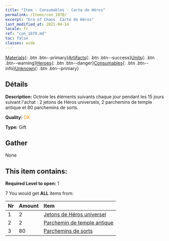 ```yaml
---
title: "Item - Consumables - Carte de Héros"
permalink: /Items/con_1870/
excerpt: "Era of Chaos  Carte de Héros"
last_modified_at: 2021-04-14
locale: fr
ref: "con_1870.md"
toc: false
classes: wide
---
```

 [Materials](/fr/Items/){: .btn .btn--primary}[Artifacts](/fr/Items/Artifacts/){: .btn .btn--success}[Units](/fr/Items/Units/){: .btn .btn--warning}[Heroes](/fr/Items/Heroes/){: .btn .btn--danger}[Consumables](/fr/Items/Consumables/){: .btn .btn--info}[Unknown](/fr/Items/Unknown/){: .btn .btn--primary}

## Détails
 **Description:** Octroie les éléments suivants chaque jour pendant les 15 jours suivant l'achat : 2 jetons de Héros universels, 2 parchemins de temple antique et 80 parchemins de sorts.

 **Quality:** <span style="color: #FF8C00">OK</span>

 **Type:** Gift

## Gather

  None

## This item contains:

 **Required Level to open:** 1

 7 You would get **ALL** items  from:

  | Nr | Amount |     Item    |
  |:---|:-------|:------------|
  | 1 | 2 | [Jetons de Héros universel](/fr/Items/her_358/) | 
  | 2 | 2 | [Parchemin de temple antique](/fr/Items/con_697/) | 
  | 3 | 80 | [Parchemins de sorts](/fr/Items/con_694/) | 
